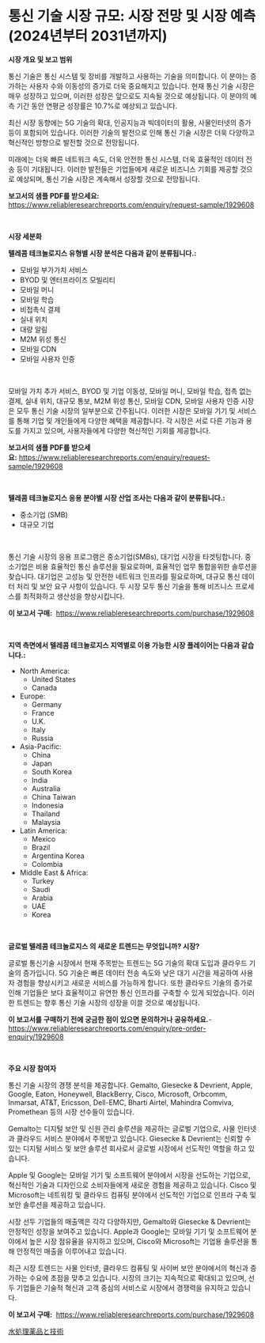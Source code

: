 <p><h1>통신 기술 시장 규모: 시장 전망 및 시장 예측 (2024년부터 2031년까지)</h1></p><p><strong>시장 개요 및 보고 범위</strong></p>
<p><p>통신 기술은 통신 시스템 및 장비를 개발하고 사용하는 기술을 의미합니다. 이 분야는 증가하는 사용자 수와 이동성의 증가로 더욱 중요해지고 있습니다. 현재 통신 기술 시장은 매우 성장하고 있으며, 이러한 성장은 앞으로도 지속될 것으로 예상됩니다. 이 분야의 예측 기간 동안 연평균 성장률은 10.7%로 예상되고 있습니다.</p><p>최신 시장 동향에는 5G 기술의 확대, 인공지능과 빅데이터의 활용, 사물인터넷의 증가 등이 포함되어 있습니다. 이러한 기술의 발전으로 인해 통신 기술 시장은 더욱 다양하고 혁신적인 방향으로 발전할 것으로 전망됩니다.</p><p>미래에는 더욱 빠른 네트워크 속도, 더욱 안전한 통신 시스템, 더욱 효율적인 데이터 전송 등이 기대됩니다. 이러한 발전들은 기업들에게 새로운 비즈니스 기회를 제공할 것으로 예상되며, 통신 기술 시장은 계속해서 성장할 것으로 전망됩니다.</p></p>
<p><strong>보고서의 샘플 PDF를 받으세요:</strong> <a href="https://www.reliableresearchreports.com/enquiry/request-sample/1929608">https://www.reliableresearchreports.com/enquiry/request-sample/1929608</a></p>
<p>&nbsp;</p>
<p><strong>시장 세분화</strong></p>
<p><strong>텔레콤 테크놀로지스 유형별 시장 분석은 다음과 같이 분류됩니다.:</strong></p>
<p><ul><li>모바일 부가가치 서비스</li><li>BYOD 및 엔터프라이즈 모빌리티</li><li>모바일 머니</li><li>모바일 학습</li><li>비접촉식 결제</li><li>실내 위치</li><li>대량 알림</li><li>M2M 위성 통신</li><li>모바일 CDN</li><li>모바일 사용자 인증</li></ul></p>
<p>&nbsp;</p>
<p><p>모바일 가치 추가 서비스, BYOD 및 기업 이동성, 모바일 머니, 모바일 학습, 접촉 없는 결제, 실내 위치, 대규모 통보, M2M 위성 통신, 모바일 CDN, 모바일 사용자 인증 시장은 모두 통신 기술 시장의 일부분으로 간주됩니다. 이러한 시장은 모바일 기기 및 서비스를 통해 기업 및 개인들에게 다양한 혜택을 제공합니다. 각 시장은 서로 다른 기능과 용도를 가지고 있으며, 사용자들에게 다양한 혁신적인 기회를 제공합니다.</p></p>
<p><strong>보고서의 샘플 PDF를 받으세요:</strong>&nbsp;<a href="https://www.reliableresearchreports.com/enquiry/request-sample/1929608">https://www.reliableresearchreports.com/enquiry/request-sample/1929608</a></p>
<p>&nbsp;</p>
<p><strong> 텔레콤 테크놀로지스 응용 분야별 시장 산업 조사는 다음과 같이 분류됩니다.:</strong></p>
<p><ul><li>중소기업 (SMB)</li><li>대규모 기업</li></ul></p>
<p>&nbsp;</p>
<p><p>통신 기술 시장의 응용 프로그램은 중소기업(SMBs), 대기업 시장을 타겟팅합니다. 중소기업은 비용 효율적인 통신 솔루션을 필요로하며, 효율적인 업무 통합을위한 솔루션을 찾습니다. 대기업은 고성능 및 안전한 네트워크 인프라를 필요로하며, 대규모 통신 데이터 처리 및 보안 요구 사항이 있습니다. 두 시장 모두 통신 기술을 통해 비즈니스 프로세스를 최적화하고 생산성을 향상시킵니다.</p></p>
<p><strong>이 보고서 구매:</strong>&nbsp; <a href="https://www.reliableresearchreports.com/purchase/1929608">https://www.reliableresearchreports.com/purchase/1929608</a></p>
<p>&nbsp;</p>
<p><strong>지역 측면에서 텔레콤 테크놀로지스 지역별로 이용 가능한 시장 플레이어는 다음과 같습니다.:</strong></p>
<p><ul>
    <li>
        North America:
        <ul>
            <li>United States</li>
            <li>Canada</li>
        </ul>
    </li>
    <li>
        Europe:
        <ul>
            <li>Germany</li>
            <li>France</li>
            <li>U.K.</li>
            <li>Italy</li>
            <li>Russia</li>
        </ul>
    </li>
    <li>
        Asia-Pacific:
        <ul>
            <li>China</li>
            <li>Japan</li>
            <li>South Korea</li>
            <li>India</li>
            <li>Australia</li>
            <li>China Taiwan</li>
            <li>Indonesia</li>
            <li>Thailand</li>
            <li>Malaysia</li>
        </ul>
    </li>
    <li>
        Latin America:
        <ul>
            <li>Mexico</li>
            <li>Brazil</li>
            <li>Argentina Korea</li>
            <li>Colombia</li>
        </ul>
    </li>
    <li>
        Middle East & Africa:
        <ul>
            <li>Turkey</li>
            <li>Saudi</li>
            <li>Arabia</li>
            <li>UAE</li>
            <li>Korea</li>
        </ul>
    </li>
    </ul></p>
<p>&nbsp;</p>
<p><strong>글로벌 텔레콤 테크놀로지스 의 새로운 트렌드는 무엇입니까? 시장?</strong></p>
<p><p>글로벌 통신기술 시장에서 현재 주목받는 트렌드는 5G 기술의 확대 도입과 클라우드 기술의 증가입니다. 5G 기술은 빠른 데이터 전송 속도와 낮은 대기 시간을 제공하여 사용자 경험을 향상시키고 새로운 서비스를 가능하게 합니다. 또한 클라우드 기술의 증가로 인해 기업들은 보다 효율적이고 유연한 통신 인프라를 구축할 수 있게 되었습니다. 이러한 트렌드는 향후 통신 기술 시장의 성장을 이끌 것으로 예상됩니다.</p></p>
<p><strong>이 보고서를 구매하기 전에 궁금한 점이 있으면 문의하거나 공유하세요.</strong>- <a href="https://www.reliableresearchreports.com/enquiry/pre-order-enquiry/1929608">https://www.reliableresearchreports.com/enquiry/pre-order-enquiry/1929608</a></p>
<p>&nbsp;</p>
<p><strong>주요 시장 참여자</strong></p>
<p><p>통신 기술 시장의 경쟁 분석을 제공합니다. Gemalto, Giesecke & Devrient, Apple, Google, Eaton, Honeywell, BlackBerry, Cisco, Microsoft, Orbcomm, Inmarsat, AT&T, Ericsson, Dell-EMC, Bharti Airtel, Mahindra Comviva, Promethean 등의 시장 선수들이 있습니다.</p><p>Gemalto는 디지털 보안 및 신원 관리 솔루션을 제공하는 글로벌 기업으로, 사물 인터넷과 클라우드 서비스 분야에서 주목받고 있습니다. Giesecke & Devrient는 신뢰할 수 있는 디지털 서비스 및 보안 솔루션 회사로서 글로벌 시장에서 선도적인 역할을 하고 있습니다.</p><p>Apple 및 Google는 모바일 기기 및 소프트웨어 분야에서 시장을 선도하는 기업으로, 혁신적인 기술과 디자인으로 소비자들에게 새로운 경험을 제공하고 있습니다. Cisco 및 Microsoft는 네트워킹 및 클라우드 컴퓨팅 분야에서 선도적인 기업으로 인프라 구축 및 보안 솔루션을 제공하고 있습니다.</p><p>시장 선두 기업들의 매출액은 각각 다양하지만, Gemalto와 Giesecke & Devrient는 안정적인 성장을 보여주고 있습니다. Apple과 Google는 모바일 기기 및 소프트웨어 분야에서 높은 시장 점유율을 유지하고 있으며, Cisco와 Microsoft는 기업용 솔루션을 통해 안정적인 매출을 이루어내고 있습니다.</p><p>최근 시장 트렌드는 사물 인터넷, 클라우드 컴퓨팅 및 사이버 보안 분야에서의 혁신과 증가하는 수요에 초점을 맞추고 있습니다. 시장의 크기는 지속적으로 확대되고 있으며, 선두 기업들은 기술적 혁신과 고객 중심의 서비스로 시장에서 경쟁력을 유지하고 있습니다.</p></p>
<p><strong>이 보고서 구매:</strong>&nbsp;&nbsp;<a href="https://www.reliableresearchreports.com/purchase/1929608">https://www.reliableresearchreports.com/purchase/1929608</a></p>
<p><p><a href="https://github.com/ppmazlotr77499/Market-Research-Report-List-1/blob/main/20670249320.md">水処理薬品と技術</a></p></p>
